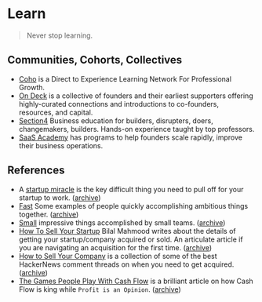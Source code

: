 # Learn

> Never stop learning.

## Communities, Cohorts, Collectives

- [Coho](https://www.joincoho.com) is a Direct to Experience Learning Network For Professional Growth.
- [On Deck](https://www.beondeck.com) is a collective of founders and their earliest supporters offering highly-curated connections and introductions to co-founders, resources, and capital.
- [Section4](https://www.section4.com) Business education for builders, disrupters, doers, changemakers, builders. Hands-on experience taught by top professors.
- [SaaS Academy](https://www.saasacademy.com) has programs to help founders scale rapidly, improve their business operations.

## References

- A [startup miracle](https://blog.eladgil.com/p/startups-miracles) is the key difficult thing you need to pull off for your startup to work. ([archive](https://archive.ph/qqzBG))
- [Fast](https://patrickcollison.com/fast) Some examples of people quickly accomplishing ambitious things together. ([archive](https://archive.ph/q5iRD))
- [Small](https://stevepulec.com/posts/small/) impressive things accomplished by small teams. ([archive](https://archive.ph/7uoGM))
- [How To Sell Your Startup](https://bilalmahmood.medium.com/how-to-sell-your-startup-744805fb59ab) Bilal Mahmood writes about the details of getting your startup/company acquired or sold. An articulate article if you are navigating an acquisition for the first time. ([archive](https://archive.ph/AVWO1))
- [How to Sell Your Company](https://jacquesmattheij.com/how-to-sell-your-company/) is a collection of some of the best HackerNews comment threads on when you need to get acquired. ([archive](https://archive.ph/pLGjx))
- [The Games People Play With Cash Flow](https://commoncog.com/cash-flow-games/) is a brilliant article on how Cash Flow is king while `Profit is an Opinion`. ([archive](https://archive.ph/fxSkp))